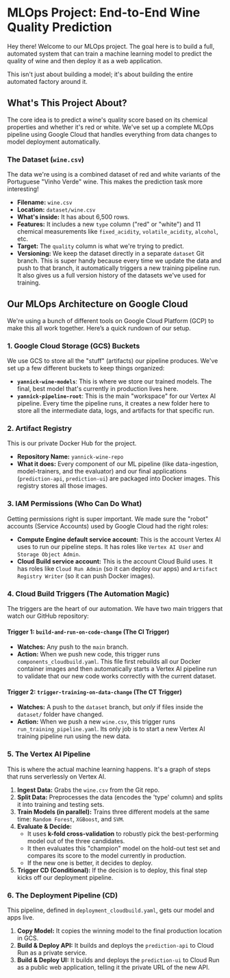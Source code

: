 # MLOps Project: End-to-End Wine Quality Prediction

Hey there! Welcome to our MLOps project. The goal here is to build a full, automated system that can train a machine learning model to predict the quality of wine and then deploy it as a web application.

This isn't just about building a model; it's about building the entire automated factory around it.

## What's This Project About?

The core idea is to predict a wine's quality score based on its chemical properties and whether it's red or white. We've set up a complete MLOps pipeline using Google Cloud that handles everything from data changes to model deployment automatically.

### The Dataset (`wine.csv`)

The data we're using is a combined dataset of red and white variants of the Portuguese "Vinho Verde" wine. This makes the prediction task more interesting!

- **Filename:** `wine.csv`
- **Location:** `dataset/wine.csv`
- **What's inside:** It has about 6,500 rows.
- **Features:** It includes a new `type` column ("red" or "white") and 11 chemical measurements like `fixed_acidity`, `volatile_acidity`, `alcohol`, etc.
- **Target:** The `quality` column is what we're trying to predict.
- **Versioning:** We keep the dataset directly in a separate `dataset` Git branch. This is super handy because every time we update the data and push to that branch, it automatically triggers a new training pipeline run. It also gives us a full version history of the datasets we've used for training.

## Our MLOps Architecture on Google Cloud

We're using a bunch of different tools on Google Cloud Platform (GCP) to make this all work together. Here’s a quick rundown of our setup.

### 1. Google Cloud Storage (GCS) Buckets

We use GCS to store all the "stuff" (artifacts) our pipeline produces. We've set up a few different buckets to keep things organized:

- **`yannick-wine-models`**: This is where we store our trained models. The final, best model that's currently in production lives here.
- **`yannick-pipeline-root`**: This is the main "workspace" for our Vertex AI pipeline. Every time the pipeline runs, it creates a new folder here to store all the intermediate data, logs, and artifacts for that specific run.

### 2. Artifact Registry

This is our private Docker Hub for the project.

- **Repository Name:** `yannick-wine-repo`
- **What it does:** Every component of our ML pipeline (like data-ingestion, model-trainers, and the evaluator) and our final applications (`prediction-api`, `prediction-ui`) are packaged into Docker images. This registry stores all those images.

### 3. IAM Permissions (Who Can Do What)

Getting permissions right is super important. We made sure the "robot" accounts (Service Accounts) used by Google Cloud had the right roles:

- **Compute Engine default service account:** This is the account Vertex AI uses to run our pipeline steps. It has roles like `Vertex AI User` and `Storage Object Admin`.
- **Cloud Build service account:** This is the account Cloud Build uses. It has roles like `Cloud Run Admin` (so it can deploy our apps) and `Artifact Registry Writer` (so it can push Docker images).

### 4. Cloud Build Triggers (The Automation Magic)

The triggers are the heart of our automation. We have two main triggers that watch our GitHub repository:

#### Trigger 1: `build-and-run-on-code-change` (The CI Trigger)
- **Watches:** Any push to the `main` branch.
- **Action:** When we push new code, this trigger runs `components_cloudbuild.yaml`. This file first rebuilds all our Docker container images and then automatically starts a Vertex AI pipeline run to validate that our new code works correctly with the current dataset.

#### Trigger 2: `trigger-training-on-data-change` (The CT Trigger)
- **Watches:** A push to the `dataset` branch, but *only* if files inside the `dataset/` folder have changed.
- **Action:** When we push a new `wine.csv`, this trigger runs `run_training_pipeline.yaml`. Its only job is to start a new Vertex AI training pipeline run using the new data.

### 5. The Vertex AI Pipeline

This is where the actual machine learning happens. It's a graph of steps that runs serverlessly on Vertex AI.

1.  **Ingest Data:** Grabs the `wine.csv` from the Git repo.
2.  **Split Data:** Preprocesses the data (encodes the 'type' column) and splits it into training and testing sets.
3.  **Train Models (in parallel):** Trains three different models at the same time: `Random Forest`, `XGBoost`, and `SVM`.
4.  **Evaluate & Decide:**
    - It uses **k-fold cross-validation** to robustly pick the best-performing model out of the three candidates.
    - It then evaluates this "champion" model on the hold-out test set and compares its score to the model currently in production.
    - If the new one is better, it decides to deploy.
5.  **Trigger CD (Conditional):** If the decision is to deploy, this final step kicks off our deployment pipeline.

### 6. The Deployment Pipeline (CD)

This pipeline, defined in `deployment_cloudbuild.yaml`, gets our model and apps live.

1.  **Copy Model:** It copies the winning model to the final production location in GCS.
2.  **Build & Deploy API:** It builds and deploys the `prediction-api` to Cloud Run as a private service.
3.  **Build & Deploy UI:** It builds and deploys the `prediction-ui` to Cloud Run as a public web application, telling it the private URL of the new API.
